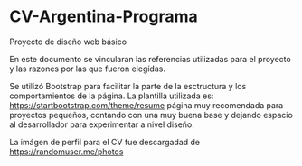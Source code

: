 # CV-Argentina-Programa
Proyecto de diseño web básico

En este documento se vincularan las referencias utilizadas para el proyecto y las razones por las que fueron elegídas.

Se utilizó Bootstrap para facilitar la parte de la esctructura y los comportamientos de la página.
La plantilla utilizada es: https://startbootstrap.com/theme/resume página muy recomendada para proyectos pequeños, contando con una muy buena base y dejando espacio al desarrollador para experimentar a nivel diseño.

La imágen de perfil para el CV fue descargadad de https://randomuser.me/photos
